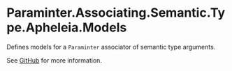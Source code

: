 # Paraminter.Associating.Semantic.Type.Apheleia.Models

Defines models for a `Paraminter` associator of semantic type arguments.

See [GitHub](https://github.com/Paraminter/Paraminter.Associating.Semantic.Type.Apheleia) for more information.
